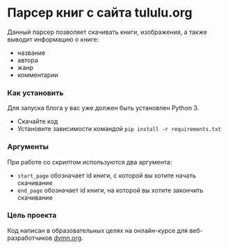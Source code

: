 # Парсер книг с сайта tululu.org

Данный парсер позволяет скачивать книги, изображения, а также выводит информацию о книге:
- название
- автора
- жанр
- комментарии

### Как установить

Для запуска блога у вас уже должен быть установлен Python 3.

- Скачайте код
- Установите зависимости командой `pip install -r requirements.txt`

### Аргументы

При работе со скриптом используются два аргумента:
- `start_page` обозначает id книги, с которой вы хотите начать скачивание
- `end_page` обозначает id книги, на которой вы хотите закончить скачивание 

### Цель проекта

Код написан в образовательных целях на онлайн-курсе для веб-разработчиков [dvmn.org](https://dvmn.org/).